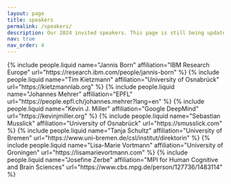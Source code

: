 ```yaml
---
layout: page
title: speakers
permalink: /speakers/
description: Our 2024 invited speakers. This page is still being updated!
nav: true
nav_order: 4
---
```



<div class="projects">
  <div class="container">
      <div class="row row-cols-1 row-cols-md-3">
      {% include people.liquid name="Jannis Born" affiliation="IBM Research Europe" url="https://research.ibm.com/people/jannis-born" %}
      {% include people.liquid name="Tim Kietzmann" affiliation="University of Osnabrück" url="https://kietzmannlab.org" %}
      {% include people.liquid name="Johannes Mehrer" affiliation="EPFL" url="https://people.epfl.ch/johannes.mehrer?lang=en" %}
      {% include people.liquid name="Kevin J. Miller" affiliation="Google DeepMind" url="https://kevinjmiller.org" %}
      {% include people.liquid name="Sebastian Musslick" affiliation="University of Osnabrück" url="https://smusslick.com" %}
      {% include people.liquid name="Tanja Schultz" affiliation="University of Bremen" url="https://www.uni-bremen.de/csl/institut/direktorin" %}
      {% include people.liquid name="Lisa-Marie Vortmann" affiliation="University of Groningen" url="https://lisamarievortmann.com" %}
      {% include people.liquid name="Josefine Zerbe" affiliation="MPI for Human Cognitive and Brain Sciences" url="https://www.cbs.mpg.de/person/127736/1483114" %}
      </div>
  </div>
</div>